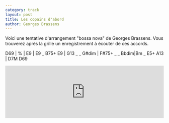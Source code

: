 ```yaml
---
category: track
layout: post
title: Les copains d'abord
author: Georges Brassens
---
```


Voici une tentative d'arrangement "bossa nova" de Georges Brassens.
Vous trouverez après la grille un enregistrement à écouter de ces accords.

<canvas class="chords">D69 | % | E9 | E9 _ B75+ E9 |
G13 _ _ G#dim | F#75+ _ _ Bbdim|Bm _ E5+ A13 | D7M D69</canvas>

   
<iframe width="100%" height="166" scrolling="no" frameborder="no" src="https://w.soundcloud.com/player/?url=http%3A%2F%2Fapi.soundcloud.com%2Ftracks%2F79172414"> no frame</iframe>
   
   
